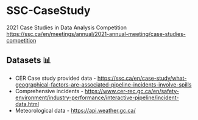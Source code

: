 # SSC-CaseStudy
2021 Case Studies in Data Analysis Competition https://ssc.ca/en/meetings/annual/2021-annual-meeting/case-studies-competition

## Datasets 📊
- CER Case study provided data - https://ssc.ca/en/case-study/what-geographical-factors-are-associated-pipeline-incidents-involve-spills
- Comprehensive incidents - https://www.cer-rec.gc.ca/en/safety-environment/industry-performance/interactive-pipeline/incident-data.html
- Meteorological data - https://api.weather.gc.ca/
